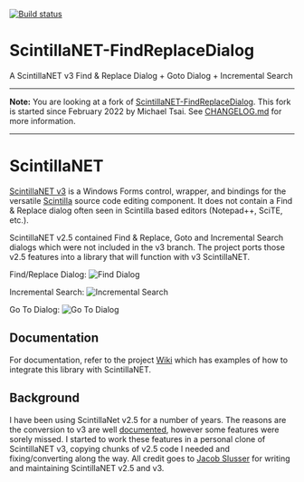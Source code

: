 [![Build status](https://ci.appveyor.com/api/projects/status/yudkixav4lhwohmy?svg=true)](https://ci.appveyor.com/project/huanlin/scintillanet-findreplacedialog)

# ScintillaNET-FindReplaceDialog

A ScintillaNET v3 Find &amp; Replace Dialog + Goto Dialog + Incremental Search

---

**Note:** You are looking at a fork of [ScintillaNET-FindReplaceDialog](https://github.com/Stumpii/ScintillaNET-FindReplaceDialog). This fork is started since February 2022 by Michael Tsai. See [CHANGELOG.md](CHANGELOG.md) for more information.

---

# ScintillaNET

[ScintillaNET v3](https://github.com/jacobslusser/ScintillaNET) is a Windows Forms control, wrapper, and bindings for the versatile [Scintilla](http://www.scintilla.org/) source code editing component. It does not contain a Find & Replace dialog often seen in Scintilla based editors (Notepad++, SciTE, etc.).

ScintillaNET v2.5 contained Find & Replace, Goto and Incremental Search dialogs which were not included in the v3 branch. The project ports those v2.5 features into a library that will function with v3 ScintillaNET.

Find/Replace Dialog:
![Find Dialog](https://github.com/Stumpii/ScintillaNET-FindReplaceDialog/wiki/images/Find-Dialog.png)

Incremental Search:
![Incremental Search](https://github.com/Stumpii/ScintillaNET-FindReplaceDialog/wiki/images/Incremental-Search.png)

Go To Dialog:
![Go To Dialog](https://github.com/Stumpii/ScintillaNET-FindReplaceDialog/wiki/images/Go-To-Line-Dialog.png)

## Documentation

For documentation, refer to the project [Wiki](https://github.com/Stumpii/ScintillaNET-FindReplaceDialog/wiki) which has examples of how to integrate this library with ScintillaNET.

## Background

I have been using ScintillaNet v2.5 for a number of years. The reasons are the conversion to v3 are well [documented](https://github.com/jacobslusser/ScintillaNET#background), however some features were sorely missed. I started to work these features in a personal clone of ScintillaNET v3, copying chunks of v2.5 code I needed and fixing/converting along the way. All credit goes to [Jacob Slusser](https://github.com/jacobslusser) for writing and maintaining ScintillaNET v2.5 and v3.
